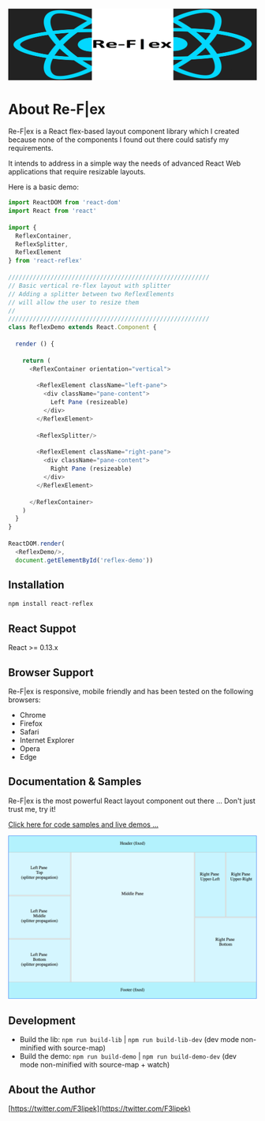 ![re-flex](./resources/img/re-f%7Cex-banner.png)

# About Re-F|ex

Re-F|ex is a React flex-based layout component library which I created because none of the components I found out there could satisfy my requirements.

It intends to address in a simple way the needs of advanced React Web applications that require resizable layouts.

Here is a basic demo:

```js
import ReactDOM from 'react-dom'
import React from 'react'

import {
  ReflexContainer,
  ReflexSplitter,
  ReflexElement
} from 'react-reflex'

/////////////////////////////////////////////////////////
// Basic vertical re-flex layout with splitter
// Adding a splitter between two ReflexElements
// will allow the user to resize them
//
/////////////////////////////////////////////////////////
class ReflexDemo extends React.Component {

  render () {

    return (
      <ReflexContainer orientation="vertical">

        <ReflexElement className="left-pane">
          <div className="pane-content">
            Left Pane (resizeable)
          </div>
        </ReflexElement>

        <ReflexSplitter/>

        <ReflexElement className="right-pane">
          <div className="pane-content">
            Right Pane (resizeable)
          </div>
        </ReflexElement>

      </ReflexContainer>
    )
  }
}

ReactDOM.render(
  <ReflexDemo/>,
  document.getElementById('reflex-demo'))
```

## Installation

```js
npm install react-reflex
```

## React Suppot

React >= 0.13.x

## Browser Support

Re-F|ex is responsive, mobile friendly and has been tested on the following browsers:

  * Chrome
  * Firefox
  * Safari
  * Internet Explorer
  * Opera
  * Edge

## Documentation & Samples

Re-F|ex is the most powerful React layout component out there ... Don't just trust me, try it!

[Click here for code samples and live demos ...](https://leefsmp.github.io/Re-Flex/index.html)

![re-flex-demo](./resources/img/demo.png)

## Development

* Build the lib: `npm run build-lib` | `npm run build-lib-dev` (dev mode non-minified with source-map)
* Build the demo: `npm run build-demo` | `npm run build-demo-dev` (dev mode non-minified with source-map + watch)

## About the Author

[https://twitter.com/F3lipek](https://twitter.com/F3lipek)
